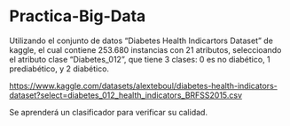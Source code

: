 # Practica-Big-Data

Utilizando el conjunto de datos “Diabetes Health Indicartors Dataset” de kaggle, el cual contiene
253.680 instancias con 21 atributos, seleccioando el atributo clase “Diabetes_012”, que tiene 3
clases: 0 es no diabético, 1 prediabético, y 2 diabético.

https://www.kaggle.com/datasets/alexteboul/diabetes-health-indicators-dataset?select=diabetes_012_health_indicators_BRFSS2015.csv

Se aprenderá un clasificador para verificar su calidad.
